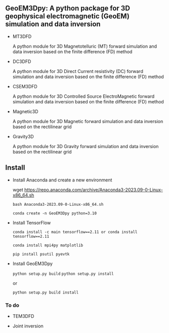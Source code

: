 ## GeoEM3Dpy: A python package for 3D geophysical electromagnetic (GeoEM) simulation and data inversion


- MT3DFD

  A python module for 3D Magnetotelluric (MT) forward simulation and data inversion based on the finite difference (FD) method

- DC3DFD

  A python module for 3D Direct Current resistivity (DC) forward simulation and data inversion based on the finite difference (FD) method

- CSEM3DFD

  A python module for 3D Controlled Source ElectroMagnetic forward simulation and data inversion based on the finite difference (FD) method

- Magnetic3D

  A python module for 3D Magnetic forward simulation and data inversion based on the rectilinear grid

- Gravity3D
  
  A python module for 3D Gravity forward simulation and data inversion based on the rectilinear grid




## Install
- Install Anaconda and create a new environment

  wget https://repo.anaconda.com/archive/Anaconda3-2023.09-0-Linux-x86_64.sh

  `bash Anaconda3-2023.09-0-Linux-x86_64.sh`

  `conda create -n GeoEM3Dpy python=3.10`

- Install TensorFlow

  `conda install -c main tensorflow==2.11 or conda install tensorflow==2.11`

  `conda install mpi4py matplotlib`

  `pip install psutil pyevtk`

- Install GeoEM3Dpy
  
  `python setup.py build`
  `python setup.py install`

  or 

  `python setup.py build install`


### To do
- TEM3DFD

- Joint inversion

